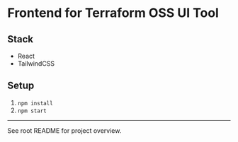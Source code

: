 # Frontend for Terraform OSS UI Tool

## Stack
- React
- TailwindCSS

## Setup
1. `npm install`
2. `npm start`

---

See root README for project overview.
